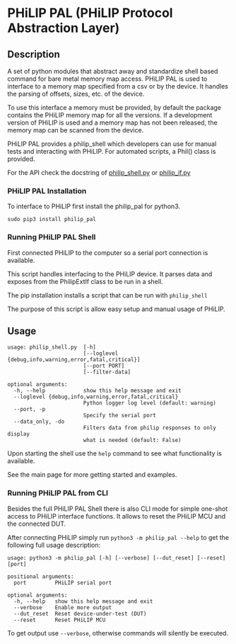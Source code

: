 PHiLIP PAL (PHiLIP Protocol Abstraction Layer)
================================

## Description

A set of python modules that abstract away and standardize shell based command for bare metal memory map access.
PHiLIP PAL is used to interface to a memory map specified from a csv or by the device.
It handles the parsing of offsets, sizes, etc. of the device.

To use this interface a memory must be provided, by default the package contains the PHiLIP memory map for all the versions.
If a development version of PHiLIP is used and a memory map has not been released, the memory map can be scanned from the device.

PHiLIP PAL provides a philip_shell which developers can use for manual tests and interacting with PHiLIP.
For automated scripts, a Phil() class is provided.

For the API check the docstring of [philip_shell.py](IF/philip_pal/philip_pal/philip_shell.py) or [philip_if.py](IF/philip_pal/philip_pal/philip_if.py)

### PHiLIP PAL Installation
To interface to PHiLIP first install the philip_pal for python3.

`sudo pip3 install philip_pal`

### Running PHiLIP PAL Shell
First connected PHiLIP to the computer so a serial port connection is available.

This script handles interfacing to the PHiLIP device.  It parses data and
exposes from the PhilipExtIf class to be run in a shell.

The pip installation installs a script that can be run with `philip_shell`

The purpose of this script is allow easy setup and manual usage of PHiLIP.

Usage
-----

```
usage: philip_shell.py  [-h]
                        [--loglevel {debug,info,warning,error,fatal,critical}]
                        [--port PORT]
                        [--filter-data]

optional arguments:
  -h, --help            show this help message and exit
  --loglevel {debug,info,warning,error,fatal,critical}
                        Python logger log level (default: warning)
  --port, -p
                        Specify the serial port
  --data_only, -do
                        Filters data from philip responses to only display
                        what is needed (default: False)
```

Upon starting the shell use the `help` command to see what functionality is available.

See the main page for more getting started and examples.

### Running PHiLIP PAL from CLI
Besides the full PHiLIP PAL Shell there is also CLI mode for simple one-shot
access to PHiLIP interface functions. It allows to reset the PHiLIP MCU and
the connected DUT.

After connecting PHiLIP simply run `python3 -m philip_pal --help` to get the
following full usage description:

```
usage: python3 -m philip_pal [-h] [--verbose] [--dut_reset] [--reset] [port]

positional arguments:
  port         PHiLIP serial port

optional arguments:
  -h, --help   show this help message and exit
  --verbose    Enable more output
  --dut_reset  Reset device-under-test (DUT)
  --reset      Reset PHiLIP MCU
```

To get output use `--verbose`, otherwise commands will silently be executed.

